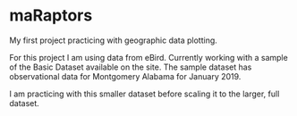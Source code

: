# maRaptors
My first project practicing with geographic data plotting. 

For this project I am using data from eBird. Currently working with a sample of the Basic Dataset available on the site. The sample dataset has observational data for Montgomery Alabama for January 2019.

I am practicing with this smaller dataset before scaling it to the larger, full dataset.
